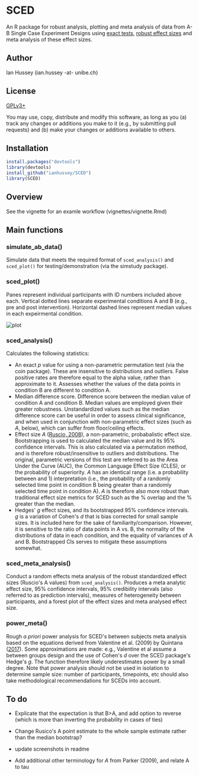 # SCED

An R package for robust analysis, plotting and meta analysis of data from A-B Single Case Experiment Designs using [exact tests](https://en.wikipedia.org/wiki/Exact_test), [robust effect sizes](https://www.ncbi.nlm.nih.gov/pubmed/18331151) and meta analysis of these effect sizes.

## Author

Ian Hussey (ian.hussey -at- unibe.ch)

## License

[GPLv3+](https://tldrlegal.com/license/gnu-general-public-license-v3-(gpl-3))

You may use, copy, distribute and modify this software, as long as you (a) track any changes or additions you make to it (e.g., by submitting pull requests) and (b) make your changes or additions available to others.

## Installation

```R
install.packages("devtools")
library(devtools)
install_github("ianhussey/SCED")
library(SCED)
```

## Overview

See the vignette for an examle workflow (vignettes/vignette.Rmd) 

## Main functions 

### simulate_ab_data()

Simulate data that meets the required format of `sced_analysis()` and `sced_plot()` for testing/demonstration (via the simstudy package).

### sced_plot()

Panes represent individual participants with ID numbers included above each. Vertical dotted lines separate experimental conditions A and B (e.g., pre and post intervention). Horizontal dashed lines represent median values in each expeirmental condition. 

![plot](./screenshots/plot.png)

### sced_analysis()

Calculates the following statistics:

- An exact *p* value for using a non-parametric permutation test (via the coin package). These are insensitive to distributions and outliers. False positive rates are therefore equal to the alpha value, rather than approximate to it. Assesses whether the values of the data points in condition B are different to condition A.
- Median difference score. Difference score between the median value of condition A and condition B. Median values are employed given their greater robustness. Unstandardized values such as the median difference score can be useful in order to assess clinical significance, and when used in conjunction with non-parametric effect sizes (such as *A*, below), which can suffer from floor/ceiling effects.  
- Effect size *A* ([Ruscio, 2008](https://www.ncbi.nlm.nih.gov/pubmed/18331151)), a non-parametric, probabalistic effect size. Bootstrapping is used to calculated the median value and its 95% confidence intervals. This is also calculated via a permutation method, and is therefore robust/insensitive to outliers and distributions. The original, parametric versions of this test are referred to as the Area Under the Curve (AUC), the Common Language Effect Size (CLES), or the probability of superiority. *A* has an identical range (i.e. a probability between and 1) interpretation (i.e., the probability of a randomly selected time point in condition B being greater than a randomly selected time point in condition A). *A* is therefore also more robust than traditional effect size metrics for SCED such as the % overlap and the % greater than the median.
- Hedges' *g* effect sizes, and its bootstrapped 95% confidence intervals. *g* is a variation of Cohen's *d* that is bias corrected for small sample sizes. It is included here for the sake of familiarity/comparison. However, it is sensitive to the ratio of data points in A vs. B, the normality of the distributions of data in each condition, and the equality of variances of A and B. Bootstrapped CIs serves to mitigate these assumptions somewhat.

### sced_meta_analysis()

Conduct a random effects meta analysis of the robust standardized effect sizes (Ruscio's A values) from `sced_analysis()`. Produces a meta analytic effect size, 95% confidence intervals, 95% credibility intervals (also referred to as prediction intervals), measures of heterogeneity between participants, and a forest plot of the effect sizes and meta analysed effect size. 

### power_meta()

Rough *a priori* power analysis for SCED's between subjects meta analysis based on the equations derived from Valentine et al. (2009) by Quintana ([2017](https://towardsdatascience.com/how-to-calculate-statistical-power-for-your-meta-analysis-e108ee586ae8)). Some approximations are made: e.g., Valentine et al assume a between groups design and the use of Cohen's *d* over the SCED package's Hedge's *g*. The function therefore likely underestimates power by a small degree. Note that power analysis should not be used in isolation to determine sample size: number of participants, timepoints, etc should also take methodological recommendations for SCEDs into account. 

## To do

- Explicate that the expectation is that B>A, and add option to reverse (which is more than inverting the probability in cases of ties)

- Change Rusico's A point estimate to the whole sample estimate rather than the median bootstrap?

- update screenshots in readme

- Add additional other terminology for *A* from Parker (2009), and relate A to tau    

  
